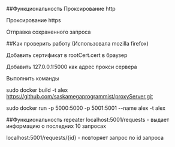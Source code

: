 ##Функциональность
Проксирование http

Проксирование https

Отправка сохраненного запроса

##Как проверить работу
(Использовала mozilla firefox)

Добавить сертификат в rootCert.cert в браузер

Добавить 127.0.0.1:5000 как адрес прокси сервера

Выполнить команды

sudo docker build -t alex https://github.com/saskamegaprogrammist/proxyServer.git

sudo docker run -p 5000:5000 -p 5001:5001 --name alex -t alex

##Функциональность repeater
localhost:5001/requests - выдает информацию о последних 10 запросах

localhost:5001/requests/{id} - повторяет запрос по id запроса


